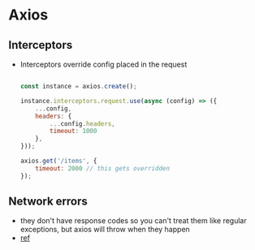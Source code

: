 # Axios

## Interceptors
- Interceptors override config placed in the request
    ```js
    
    const instance = axios.create();

    instance.interceptors.request.use(async (config) => ({
        ...config,
        headers: {
            ...config.headers,
            timeout: 1000
        },
    }));

    axios.get('/items', {
        timeout: 2000 // this gets overridden
    });
    ```

## Network errors
- they don't have response codes so you can't treat them like regular exceptions, but axios will throw when they happen
- [ref](https://stackoverflow.com/questions/47067929/how-to-handle-neterr-connection-refused-in-axios-vue-js)
